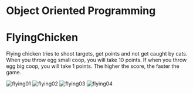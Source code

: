 # Object Oriented Programming
# FlyingChicken
Flying chicken tries to shoot targets, get points and not get caught by cats.
When you throw egg small coop, you will take 10 points. If when you throw egg big coop, you will take 1 points.
The higher the score, the faster the game.

![flying01](https://user-images.githubusercontent.com/56614596/172482457-93d3202d-9ae1-4338-8381-ca661aa9d2a6.PNG)
![flying02](https://user-images.githubusercontent.com/56614596/172482465-a998b783-ae59-4ddc-ba6e-eb965a3641ab.PNG)
![flying03](https://user-images.githubusercontent.com/56614596/172482466-16851971-093b-4ef3-bfe9-d3c50338c4f5.PNG)
![flying04](https://user-images.githubusercontent.com/56614596/172482472-9196e88a-19fb-4374-8f1f-17395977dbe8.PNG)
